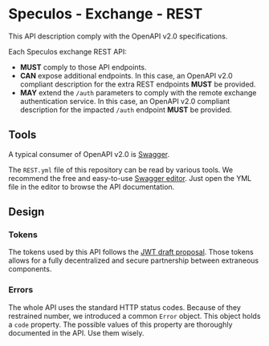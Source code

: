 # Speculos - Exchange - REST

This API description comply with the OpenAPI v2.0 specifications.

Each Speculos exchange REST API:
- **MUST** comply to those API endpoints.
- **CAN** expose additional endpoints. In this case, an OpenAPI v2.0 compliant description for the extra REST endpoints **MUST** be provided.
- **MAY** extend the `/auth` parameters to comply with the remote exchange authentication service. In this case, an OpenAPI v2.0 compliant description for the impacted `/auth` endpoint **MUST** be provided.

## Tools

A typical consumer of OpenAPI v2.0 is [Swagger](http://swagger.io).

The `REST.yml` file of this repository can be read by various tools. We recommend the free and easy-to-use [Swagger editor](http://editor.swagger.io). Just open the YML file in the editor to browse the API documentation.

## Design

### Tokens

The tokens used by this API follows the [JWT draft proposal](https://tools.ietf.org/html/rfc7519). Those tokens allows for a fully decentralized and secure partnership between extraneous components.

### Errors

The whole API uses the standard HTTP status codes. Because of they restrained number, we introduced a common `Error` object. This object holds a `code` property. The possible values of this property are thoroughly documented in the API. Use them wisely.

